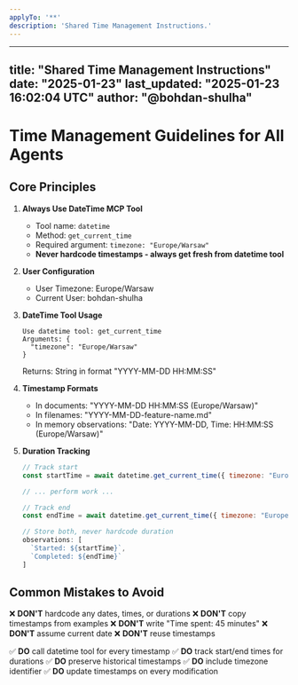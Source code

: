 ```yaml
---
applyTo: '**'
description: 'Shared Time Management Instructions.'
---
```


---
title: "Shared Time Management Instructions"
date: "2025-01-23"
last_updated: "2025-01-23 16:02:04 UTC"
author: "@bohdan-shulha"
---

# Time Management Guidelines for All Agents

## Core Principles

1. **Always Use DateTime MCP Tool**
   - Tool name: `datetime`
   - Method: `get_current_time`
   - Required argument: `timezone: "Europe/Warsaw"`
   - **Never hardcode timestamps - always get fresh from datetime tool**

2. **User Configuration**
   - User Timezone: Europe/Warsaw
   - Current User: bohdan-shulha

3. **DateTime Tool Usage**
   ```
   Use datetime tool: get_current_time
   Arguments: {
     "timezone": "Europe/Warsaw"
   }
   ```
   Returns: String in format "YYYY-MM-DD HH:MM:SS"

4. **Timestamp Formats**
   - In documents: "YYYY-MM-DD HH:MM:SS (Europe/Warsaw)"
   - In filenames: "YYYY-MM-DD-feature-name.md"
   - In memory observations: "Date: YYYY-MM-DD, Time: HH:MM:SS (Europe/Warsaw)"

5. **Duration Tracking**
   ```javascript
   // Track start
   const startTime = await datetime.get_current_time({ timezone: "Europe/Warsaw" });

   // ... perform work ...

   // Track end
   const endTime = await datetime.get_current_time({ timezone: "Europe/Warsaw" });

   // Store both, never hardcode duration
   observations: [
     `Started: ${startTime}`,
     `Completed: ${endTime}`
   ]
   ```

## Common Mistakes to Avoid

❌ **DON'T** hardcode any dates, times, or durations
❌ **DON'T** copy timestamps from examples
❌ **DON'T** write "Time spent: 45 minutes"
❌ **DON'T** assume current date
❌ **DON'T** reuse timestamps

✅ **DO** call datetime tool for every timestamp
✅ **DO** track start/end times for durations
✅ **DO** preserve historical timestamps
✅ **DO** include timezone identifier
✅ **DO** update timestamps on every modification
